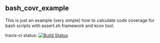 bash_covr_example
-----------------

This is just an example (very simple) how to calculate code coverage for bash scripts with assert.sh framework and kcov tool.

travis-ci status:
[![Build Status](https://travis-ci.org/brand0m/bash_covr_example.png?branch=master)](https://travis-ci.org/brand0m/bash_covr_example)

